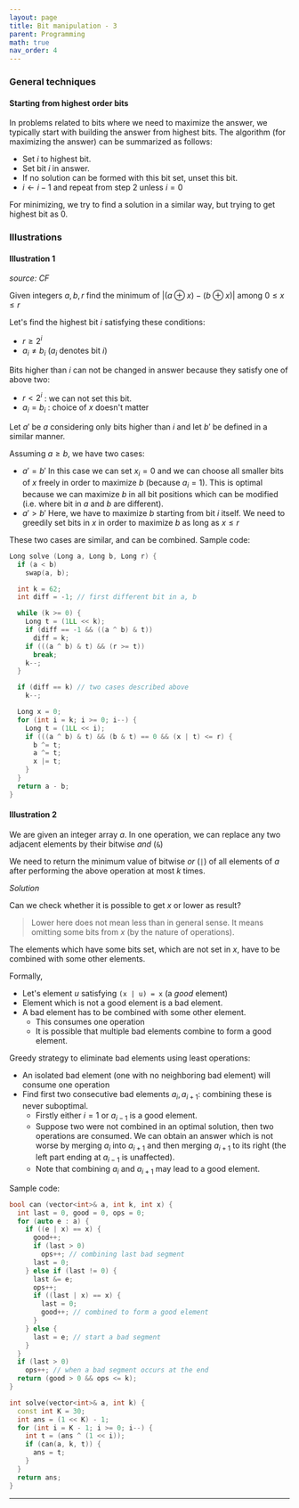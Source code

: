 ```yaml
---
layout: page
title: Bit manipulation - 3
parent: Programming
math: true
nav_order: 4
---
```


### General techniques

#### Starting from highest order bits

In problems related to bits where we need to maximize
the answer, we typically start with building
the answer from highest bits.
The algorithm (for maximizing the answer) can be summarized as follows:
- Set $i$ to highest bit.
- Set bit $i$ in answer.
- If no solution can be formed with this bit set, unset
  this bit.
- $i \leftarrow i - 1$ and repeat from step 2 unless $i = 0$

For minimizing, we try to find a solution in a similar way,
but trying to get highest bit as $0$.

### Illustrations

#### Illustration 1

*source: CF*

Given integers $a, b, r$ find the minimum of
$\vert (a \oplus x) - (b \oplus x) \vert$ among $0 \le x \le r$

Let's find the highest bit $i$ satisfying these conditions:
- $r \ge 2^i$
- $a_i \neq b_i$ ($a_i$ denotes bit $i$)

Bits higher than $i$ can not be changed in answer because they
satisfy one of above two:
- $r \lt 2^i$ : we can not set this bit.
- $a_i = b_i$ : choice of $x$ doesn't matter

Let $a'$ be $a$ considering only bits higher than $i$
and let $b'$ be defined in a similar manner.

Assuming $a \ge b$, we have two cases:
- $a' = b'$
  In this case we can set $x_i = 0$ and
  we can choose all smaller bits of $x$ freely in order
  to maximize $b$ (because $a_i = 1$). This is optimal
  because we can maximize $b$ in all bit positions which can
  be modified (i.e. where bit in $a$ and $b$ are different).
- $a' \gt b'$
  Here, we have to maximize $b$ starting from bit $i$ itself.
  We need to greedily set bits in $x$ in order to
  maximize $b$ as long as $x \le r$

These two cases are similar, and can be combined.
Sample code:
```cpp
Long solve (Long a, Long b, Long r) {
  if (a < b)
    swap(a, b);

  int k = 62;
  int diff = -1; // first different bit in a, b

  while (k >= 0) {
    Long t = (1LL << k);
    if (diff == -1 && ((a ^ b) & t))
      diff = k;
    if (((a ^ b) & t) && (r >= t))
      break;
    k--;
  }

  if (diff == k) // two cases described above
    k--;

  Long x = 0;
  for (int i = k; i >= 0; i--) {
    Long t = (1LL << i);
    if (((a ^ b) & t) && (b & t) == 0 && (x | t) <= r) {
      b ^= t;
      a ^= t;
      x |= t;
    }
  }
  return a - b;
}
```

#### Illustration 2

We are given an integer array $a$.
In one operation, we can replace any two adjacent elements
by their bitwise *and* (`&`)

We need to return the minimum value of bitwise *or* (`|`)
of all elements of $a$ after performing the above operation
at most $k$ times.

*Solution*

Can we check whether it is possible to get $x$ or lower
as result?

> Lower here does not mean less than in general sense.
> It means omitting some bits from $x$ (by the nature of operations).

The elements which have some bits set, which are not set 
in $x$, have to be combined with some other elements.

Formally, 
- Let's element $u$ satisfying `(x | u) = x` (a *good* element)
- Element which is not a good element is a bad element.
- A bad element has to be combined with some other element.
  - This consumes one operation
  - It is possible that multiple bad elements combine to form a good element.

Greedy strategy to eliminate bad elements using least operations:
- An isolated bad element (one with no neighboring bad element) will consume one operation
- Find first two consecutive bad elements $a_i, a_{i+1}$: combining these is never
  suboptimal.
  - Firstly either $i = 1$ or $a_{i-1}$ is a good element.
  - Suppose two were not combined in an optimal solution, then two operations
    are consumed. We can obtain an answer which is not worse by merging $a_i$ into $a_{i+1}$
    and then merging $a_{i+1}$ to its right (the left part ending at $a_{i-1}$ is unaffected).
  - Note that combining $a_i$ and $a_{i+1}$ may lead to a good element. 

Sample code:
```cpp
bool can (vector<int>& a, int k, int x) {
  int last = 0, good = 0, ops = 0;
  for (auto e : a) {
    if ((e | x) == x) {
      good++;
      if (last > 0)
        ops++; // combining last bad segment
      last = 0;
    } else if (last != 0) {
      last &= e;
      ops++;
      if ((last | x) == x) {
        last = 0;
        good++; // combined to form a good element
      }
    } else {
      last = e; // start a bad segment
    }
  }
  if (last > 0)
    ops++; // when a bad segment occurs at the end
  return (good > 0 && ops <= k);
}

int solve(vector<int>& a, int k) {
  const int K = 30;
  int ans = (1 << K) - 1;
  for (int i = K - 1; i >= 0; i--) {
    int t = (ans ^ (1 << i));
    if (can(a, k, t)) {
      ans = t;
    }
  }
  return ans;
}
```

***